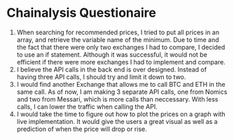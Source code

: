# Chainalysis Questionaire

1. When searching for recommended prices, I tried to put all prices in an array, and retrieve the variable name of the minimum. Due to time and the fact that there were only two exchanges I had to compare, I decided to use an if statement. Although it was successful, it would not be efficient if there were more exchanges I had to implement and compare. 
2. I believe the API calls in the back end is over designed. Instead of having three API calls, I should try and limit it down to two. 
3. I would find another Exchange that allows me to call BTC and ETH in the same call. As of now, I am making 3 separate API calls, one from Nomics and two from Messari, which is more calls than neccessary. With less calls, I can lower the traffic when calling the API. 
4. I would take the time to figure out how to plot the prices on a graph with live implementation. It would give the users a great visual as well as a prediction of when the price will drop or rise. 